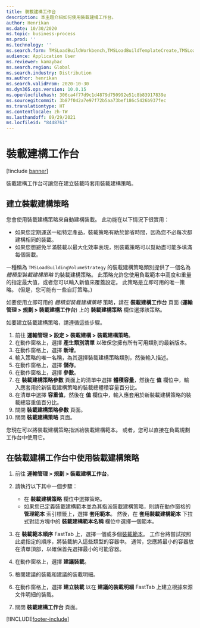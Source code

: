 ```yaml
---
title: 裝載建構工作台
description: 本主題介紹如何使用裝載建構工作台。
author: Henrikan
ms.date: 10/30/2020
ms.topic: business-process
ms.prod: ''
ms.technology: ''
ms.search.form: TMSLoadBuildWorkbench,TMSLoadBuildTemplateCreate,TMSLoadBuildStrategy,TMSLoadBuildTemplateApply
audience: Application User
ms.reviewer: kamaybac
ms.search.region: Global
ms.search.industry: Distribution
ms.author: henrikan
ms.search.validFrom: 2020-10-30
ms.dyn365.ops.version: 10.0.15
ms.openlocfilehash: 306ca4f77d9c1d4879d750992e51c8b83917839e
ms.sourcegitcommit: 3b87f042a7e97f72b5aa73bef186c5426b937fec
ms.translationtype: HT
ms.contentlocale: zh-TW
ms.lasthandoff: 09/29/2021
ms.locfileid: "8448761"
---
```

# <a name="load-building-workbench"></a>裝載建構工作台

[!include [banner](../../includes/banner.md)]

裝載建構工作台可讓您在建立裝載時套用裝載建構策略。

## <a name="create-a-load-building-strategy"></a>建立裝載建構策略

您會使用裝載建構策略來自動建構裝載。 此功能在以下情況下很實用：

- 如果您定期運送一組特定產品，裝載策略有助於節省時間，因為您不必每次都建構相同的裝載。
- 如果您想避免半滿裝載以最大化效率表現，則裝載策略可以幫助盡可能多填滿每個裝載。

一種稱為 `TMSLoadBuildingVolumeStrategy` 的裝載建構策略類別提供了一個名為 *體積型裝載建構策略* 的裝載建構策略。 此策略允許您使用負載範本中高度和重量的指定最大值，或者您可以輸入新值來覆蓋設定。 此策略是立即可用的唯一策略。 (但是，您可能有一些自訂策略。)

如要使用立即可用的 *體積型裝載建構策略* 策略，請在 **裝載建構工作台** 頁面 (**運輸管理 &gt; 規劃 &gt; 裝載建構工作台**) 上的 **裝載建構策略** 欄位選擇該策略。

如要建立裝載建構策略，請遵循這些步驟。

1. 前往 **運輸管理 &gt; 設定 &gt; 裝載建構 &gt; 裝載建構策略**。
1. 在動作窗格上，選擇 **產生類別清單** 以確保您擁有所有可用類別的最新版本。
1. 在動作窗格上，選擇 **新增**。
1. 輸入策略的唯一名稱，為其選擇裝載建構策略類別，然後輸入描述。
1. 在動作窗格上，選擇 **儲存**。
1. 在動作窗格上，選擇 **參數**。
1. 在 **裝載建構策略參數** 頁面上的清單中選擇 **體積容量**，然後在 **值** 欄位中，輸入應套用於新裝載建構策略的裝載總體積容量百分比。
1. 在清單中選擇 **容重值**，然後在 **值** 欄位中，輸入應套用於新裝載建構策略的裝載總容重值百分比。
1. 關閉 **裝載建構策略參數** 頁面。
1. 關閉 **裝載建構策略** 頁面。

您現在可以將裝載建構策略指派給裝載建構範本。 或者，您可以直接在負載規劃工作台中使用它。

## <a name="use-a-load-building-strategy-in-the-load-building-workbench"></a>在裝載建構工作台中使用裝載建構策略

1. 前往 **運輸管理 &gt; 規劃 &gt; 裝載建構工作台**。
1. 請執行以下其中一個步驟：

    - 在 **裝載建構策略** 欄位中選擇策略。
    - 如果您已定義裝載建構範本並為其指派裝載建構策略，則請在動作窗格的 **管理範本** 索引標籤上，選擇 **套用範本**。 然後，在 **套用裝載建構範本** 下拉式對話方塊中的 **裝載建構範本名稱** 欄位中選擇一個範本。

1. 在 **裝載範本順序** FastTab 上，選擇一個或多個[裝載範本](load-template.md)。 工作台將嘗試按照此處指定的順序，將裝載納入這些類型的容器中。 通常，您應將最小的容器放在清單頂部，以確保首先選擇最小的可能容器。
1. 在動作窗格上，選擇 **建議裝載**。
1. 檢閱建議的裝載和建議的裝載明細。
1. 在動作窗格上，選擇 **建立裝載** 以在 **建議的裝載明細** FastTab 上建立根據來源文件明細的裝載。
1. 關閉 **裝載建構工作台** 頁面。


[!INCLUDE[footer-include](../../../includes/footer-banner.md)]